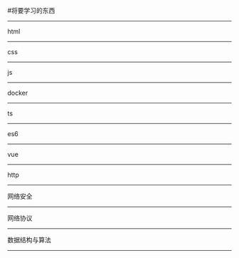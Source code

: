 #将要学习的东西

***
html
***
css
***
js
***
docker
***
ts
***
es6
***
vue
***
http
***
网络安全
***
网络协议
***
数据结构与算法
***

